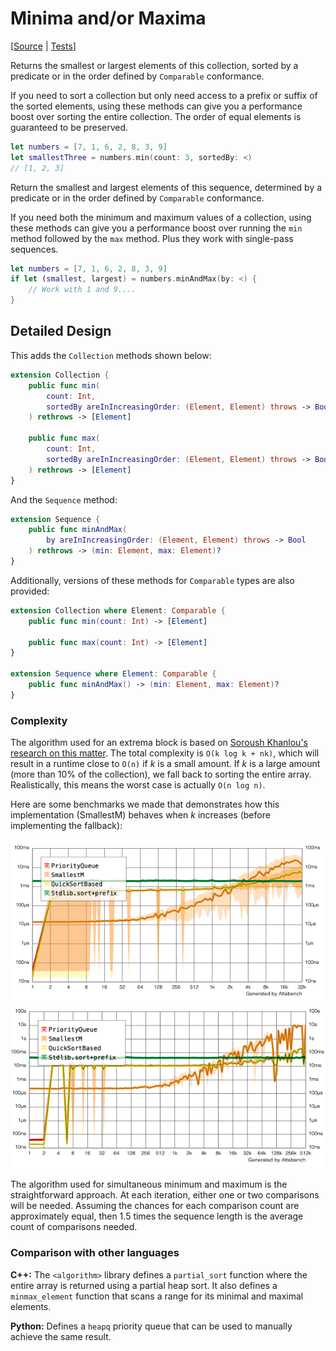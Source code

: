 # Minima and/or Maxima

[[Source](https://github.com/apple/swift-algorithms/blob/main/Sources/Algorithms/MinMax.swift) | 
 [Tests](https://github.com/apple/swift-algorithms/blob/main/Tests/SwiftAlgorithmsTests/MinMaxTests.swift)]

Returns the smallest or largest elements of this collection, sorted by a predicate or in the order defined by `Comparable` conformance.

If you need to sort a collection but only need access to a prefix or suffix of the sorted elements, using these methods can give you a performance boost over sorting the entire collection. The order of equal elements is guaranteed to be preserved.

```swift
let numbers = [7, 1, 6, 2, 8, 3, 9]
let smallestThree = numbers.min(count: 3, sortedBy: <)
// [1, 2, 3]
```

Return the smallest and largest elements of this sequence, determined by a predicate or in the order defined by `Comparable` conformance.

If you need both the minimum and maximum values of a collection, using these methods can give you a performance boost over running the `min` method followed by the `max` method. Plus they work with single-pass sequences.

```swift
let numbers = [7, 1, 6, 2, 8, 3, 9]
if let (smallest, largest) = numbers.minAndMax(by: <) {
    // Work with 1 and 9....
}
```

## Detailed Design

This adds the `Collection` methods shown below:

```swift
extension Collection {
    public func min(
        count: Int, 
        sortedBy areInIncreasingOrder: (Element, Element) throws -> Bool
    ) rethrows -> [Element]
    
    public func max(
        count: Int, 
        sortedBy areInIncreasingOrder: (Element, Element) throws -> Bool
    ) rethrows -> [Element]
}
```

And the `Sequence` method:

```swift
extension Sequence {
    public func minAndMax(
        by areInIncreasingOrder: (Element, Element) throws -> Bool
    ) rethrows -> (min: Element, max: Element)?
}
```

Additionally, versions of these methods for `Comparable` types are also provided:

```swift
extension Collection where Element: Comparable {
    public func min(count: Int) -> [Element]

    public func max(count: Int) -> [Element]
}

extension Sequence where Element: Comparable {
    public func minAndMax() -> (min: Element, max: Element)?
}
```

### Complexity

The algorithm used for an extrema block is based on [Soroush Khanlou's research on this matter](https://khanlou.com/2018/12/analyzing-complexity/). The total complexity is `O(k log k + nk)`, which will result in a runtime close to `O(n)` if *k* is a small amount. If *k* is a large amount (more than 10% of the collection), we fall back to sorting the entire array. Realistically, this means the worst case is actually `O(n log n)`.

Here are some benchmarks we made that demonstrates how this implementation (SmallestM) behaves when *k* increases (before implementing the fallback):

![Benchmark](Resources/SortedPrefix/FewElements.png)
![Benchmark 2](Resources/SortedPrefix/ManyElements.png)

The algorithm used for simultaneous minimum and maximum is the straightforward approach. At each iteration, either one or two comparisons will be needed. Assuming the chances for each comparison count are approximately equal, then 1.5 times the sequence length is the average count of comparisons needed.

### Comparison with other languages

**C++:** The `<algorithm>` library defines a `partial_sort` function where the entire array is returned using a partial heap sort. It also defines a `minmax_element` function that scans a range for its minimal and maximal elements.

**Python:** Defines a `heapq` priority queue that can be used to manually achieve the same result.


